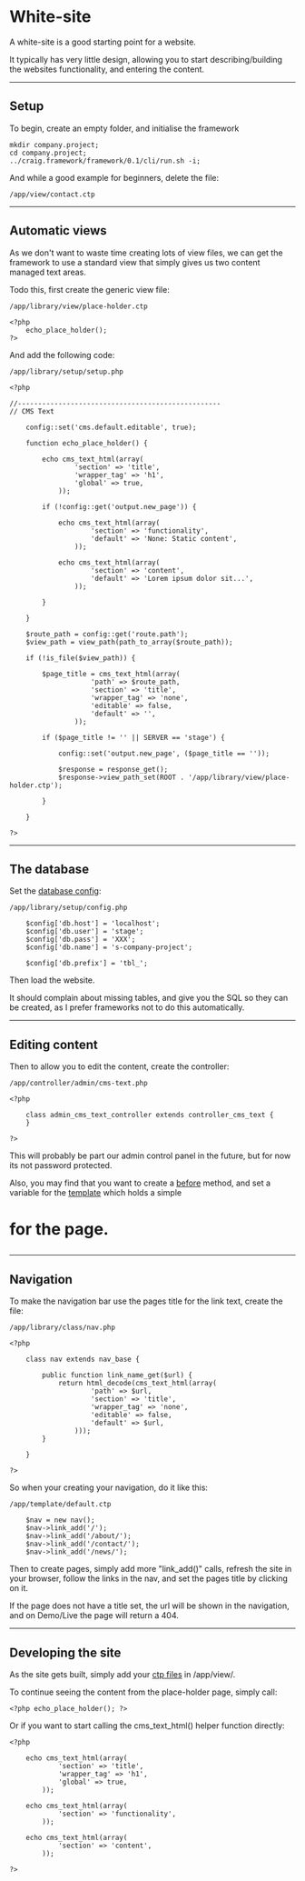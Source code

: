 
# White-site

A white-site is a good starting point for a website.

It typically has very little design, allowing you to start describing/building the websites functionality, and entering the content.

---

## Setup

To begin, create an empty folder, and initialise the framework

	mkdir company.project;
	cd company.project;
	../craig.framework/framework/0.1/cli/run.sh -i;

And while a good example for beginners, delete the file:

	/app/view/contact.ctp

---

## Automatic views

As we don't want to waste time creating lots of view files, we can get the framework to use a standard view that simply gives us two content managed text areas.

Todo this, first create the generic view file:

	/app/library/view/place-holder.ctp

	<?php
		echo_place_holder();
	?>

And add the following code:

	/app/library/setup/setup.php

	<?php

	//--------------------------------------------------
	// CMS Text

		config::set('cms.default.editable', true);

		function echo_place_holder() {

			echo cms_text_html(array(
					'section' => 'title',
					'wrapper_tag' => 'h1',
					'global' => true,
				));

			if (!config::get('output.new_page')) {

				echo cms_text_html(array(
						'section' => 'functionality',
						'default' => 'None: Static content',
					));

				echo cms_text_html(array(
						'section' => 'content',
						'default' => 'Lorem ipsum dolor sit...',
					));

			}

		}

		$route_path = config::get('route.path');
		$view_path = view_path(path_to_array($route_path));

		if (!is_file($view_path)) {

			$page_title = cms_text_html(array(
						'path' => $route_path,
						'section' => 'title',
						'wrapper_tag' => 'none',
						'editable' => false,
						'default' => '',
					));

			if ($page_title != '' || SERVER == 'stage') {

				config::set('output.new_page', ($page_title == ''));

				$response = response_get();
				$response->view_path_set(ROOT . '/app/library/view/place-holder.ctp');

			}

		}

	?>

---

## The database

Set the [database config](../../doc/system/database.md):

	/app/library/setup/config.php

		$config['db.host'] = 'localhost';
		$config['db.user'] = 'stage';
		$config['db.pass'] = 'XXX';
		$config['db.name'] = 's-company-project';

		$config['db.prefix'] = 'tbl_';

Then load the website.

It should complain about missing tables, and give you the SQL so they can be created, as I prefer frameworks not to do this automatically.

---

## Editing content

Then to allow you to edit the content, create the controller:

	/app/controller/admin/cms-text.php

	<?php

		class admin_cms_text_controller extends controller_cms_text {
		}

	?>

This will probably be part our admin control panel in the future, but for now its not password protected.

Also, you may find that you want to create a [before](../../doc/setup/controllers.md) method, and set a variable for the [template](../../doc/setup/templates.md) which holds a simple <h1> for the page.

---

## Navigation

To make the navigation bar use the pages title for the link text, create the file:

	/app/library/class/nav.php

	<?php

		class nav extends nav_base {

			public function link_name_get($url) {
				return html_decode(cms_text_html(array(
						'path' => $url,
						'section' => 'title',
						'wrapper_tag' => 'none',
						'editable' => false,
						'default' => $url,
					)));
			}

		}

	?>

So when your creating your navigation, do it like this:

	/app/template/default.ctp

		$nav = new nav();
		$nav->link_add('/');
		$nav->link_add('/about/');
		$nav->link_add('/contact/');
		$nav->link_add('/news/');

Then to create pages, simply add more "link_add()" calls, refresh the site in your browser, follow the links in the nav, and set the pages title by clicking on it.

If the page does not have a title set, the url will be shown in the navigation, and on Demo/Live the page will return a 404.

---

## Developing the site

As the site gets built, simply add your [ctp files](../../doc/setup/views.md) in /app/view/.

To continue seeing the content from the place-holder page, simply call:

	<?php echo_place_holder(); ?>

Or if you want to start calling the cms_text_html() helper function directly:

	<?php

		echo cms_text_html(array(
				'section' => 'title',
				'wrapper_tag' => 'h1',
				'global' => true,
			));

		echo cms_text_html(array(
				'section' => 'functionality',
			));

		echo cms_text_html(array(
				'section' => 'content',
			));

	?>
